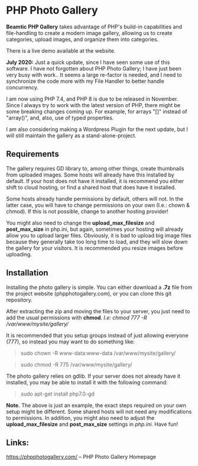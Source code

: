 # PHP Photo Gallery
**Beamtic PHP Gallery** takes advantage of PHP's build-in capabilities and file-handling to create a modern image gallery, allowing us to create categories, upload images, and organize them into categories.

There is a live demo available at the website.

**July 2020:** Just a quick update, since I have seen some use of this software.
  I have not forgotten about PHP Photo Gallery; I have just been very busy with work..
  It seems a large re-factor is needed, and I need to synchronize the code more with my File Handler to better handle concurrency.
  
  I am now using PHP 7.4, and PHP 8 is due to be released in November. Since I always try to work with the latest version of PHP,
  there might be some breaking changes coming up. For example, for arrays "[]" instead of "array()", and, also, use of typed properties.

  I am also considering making a Wordpress Plugin for the next update, but I will still maintain the gallery as a stand-alone-project.

## Requirements
The gallery requires GD library to, among other things, create thumbnails from uploaded images. Some hosts will already have this installed by default. If your host does not have it installed, it is recommend you either shift to cloud hosting, or find a shared host that does have it installed.

Some hosts already handle permissions by default, others will not. In the latter case, you will have to change permissions on your own (I.e.: chown & chmod). If this is not possible, change to another hosting provider!

You might also need to change the **upload_max_filesize** and **post_max_size** in php.ini, but again, sometimes your hosting will already allow you to upload larger files. Obviously, it is bad to upload big image files because they generally take too long time to load, and they will slow down the gallery for your visitors. It is recommended you resize images before uploading.

## Installation
Installing the photo gallery is simple. You can either download a **.7z** file from the project website (phpphotogallery.com), or you can clone this git repository.

After extracting the zip and moving the files to your server, you just need to add the usual permissions with **chmod**. _*I.e:* chmod 777 -R /var/www/mysite/gallery/_

It is recommended that you setup groups instead of just allowing everyone (777), so instead you may want to do something like:
> sudo chown -R www-data:www-data /var/www/mysite/gallery/

> sudo chmod -R 775 /var/www/mysite/gallery/

The photo gallery relies on gdlib. If your server does not already have it installed, you may be able to install it with the following command:

>sudo apt-get install php7.0-gd

**Note.** The above is just an example, the exact steps required on your own setup might be different. Some shared hosts will not need any modifications to permissions. In addition, you might also need to adjust the **upload_max_filesize** and **post_max_size** settings in _php.ini_. Have fun!

## Links:

https://phpphotogallery.com/ – PHP Photo Gallery Homepage


